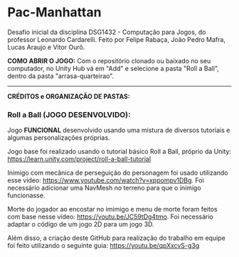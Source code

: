 # Pac-Manhattan
Desafio inicial da disciplina DSG1432 - Computação para Jogos, do professor Leonardo Cardarelli.
Feito por Felipe Rabaça, João Pedro Mafra, Lucas Araujo e Vitor Ourô.

**COMO ABRIR O JOGO:**
Com o repositório clonado ou baixado no seu computador, no Unity Hub vá em "Add" e selecione a pasta "Roll a Ball", dentro da pasta "arrasa-quarteirao".

----------

**CRÉDITOS e ORGANIZAÇÃO DE PASTAS:**

### Roll a Ball (JOGO DESENVOLVIDO): 
Jogo **FUNCIONAL** desenvolvido usando uma mistura de diversos tutoriais e algumas personalizações próprias.

Jogo base foi realizado usando o tutorial básico Roll a Ball, próprio da Unity: https://learn.unity.com/project/roll-a-ball-tutorial

Inimigo com mecânica de perseguição do personagem foi usado utilizando esse vídeo: https://www.youtube.com/watch?v=xppompv1DBg. Foi necessário adicionar uma NavMesh no terreno para que o inimigo funcionasse.

Morte do jogador ao encostar no imimigo e menu de morte foram feitos com base nesse vídeo: https://youtu.be/JC59tDg4tmo. Foi necessário adaptar o código de um jogo 2D para um jogo 3D.


Além disso, a criação deste GitHub para realização do trabalho em equipe foi feito utilizando o seguinte guia: https://youtu.be/qpXxcvS-g3g
